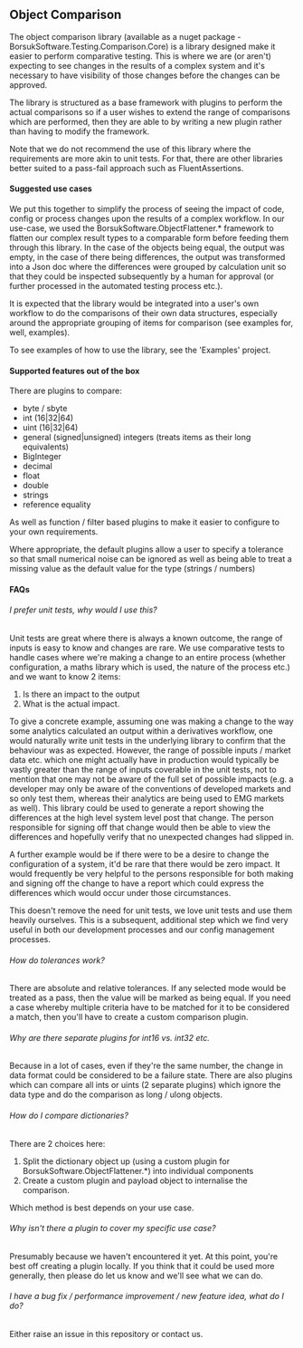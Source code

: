 ## Object Comparison
The object comparison library (available as a nuget package - BorsukSoftware.Testing.Comparison.Core) is a library designed make it easier to perform comparative testing. This is where we are (or aren't) expecting to see changes in the results of a complex system and it's necessary to have visibility of those changes before the changes can be approved.

The library is structured as a base framework with plugins to perform the actual comparisons so if a user wishes to extend the range of comparisons which are performed, then they are able to by writing a new plugin rather than having to modify the framework.

Note that we do not recommend the use of this library where the requirements are more akin to unit tests. For that, there are other libraries better suited to a pass-fail approach such as FluentAssertions.

#### Suggested use cases
We put this together to simplify the process of seeing the impact of code, config or process changes upon the results of a complex workflow. In our use-case, we used the BorsukSoftware.ObjectFlattener.* framework to flatten our complex result types to a comparable form before feeding them through this library. In the case of the objects being equal, the output was empty, in the case of there being differences, the output was transformed into a Json doc where the differences were grouped by calculation unit so that they could be inspected subsequently by a human for approval (or further processed in the automated testing process etc.).

It is expected that the library would be integrated into a user's own workflow to do the comparisons of their own data structures, especially around the appropriate grouping of items for comparison (see examples for, well, examples).

To see examples of how to use the library, see the 'Examples' project.

#### Supported features out of the box
There are plugins to compare:

* byte / sbyte
* int (16|32|64)
* uint (16|32|64)
* general (signed|unsigned) integers (treats items as their long equivalents)
* BigInteger
* decimal
* float
* double
* strings
* reference equality

As well as function / filter based plugins to make it easier to configure to your own requirements.

Where appropriate, the default plugins allow a user to specify a tolerance so that small numerical noise can be ignored as well as being able to treat a missing value as the default value for the type (strings / numbers)

#### FAQs

###### I prefer unit tests, why would I use this?
Unit tests are great where there is always a known outcome, the range of inputs is easy to know and changes are rare. We use comparative tests to handle cases where we're making a change to an entire process (whether configuration, a maths library which is used, the nature of the process etc.) and we want to know 2 items:

1. Is there an impact to the output
2. What is the actual impact.

To give a concrete example, assuming one was making a change to the way some analytics calculated an output within a derivatives workflow, one would naturally write unit tests in the underlying library to confirm that the behaviour was as expected. However, the range of possible inputs / market data etc. which one might actually have in production would typically be vastly greater than the range of inputs coverable in the unit tests, not to mention that one may not be aware of the full set of possible impacts (e.g. a developer may only be aware of the conventions of developed markets and so only test them, whereas their analytics are being used to EMG markets as well). This library could be used to  generate a report showing the differences at the high level system level post that change. The person responsible for signing off that change would then be able to view the differences and hopefully verify that no unexpected changes had slipped in. 

A further example would be if there were to be a desire to change the configuration of a system, it'd be rare that there would be zero impact. It would frequently be very helpful to the persons responsible for both making and signing off the change to have a report which could express the differences which would occur under those circumstances. 

This doesn't remove the need for unit tests, we love unit tests and use them heavily ourselves. This is a subsequent, additional step which we find very useful in both our development processes and our config management processes.

###### How do tolerances work?
There are absolute and relative tolerances. If any selected mode would be treated as a pass, then the value will be marked as being equal. If you need a case whereby multiple criteria have to be matched for it to be considered a match, then you'll have to create a custom comparison plugin.

###### Why are there separate plugins for int16 vs. int32 etc.
Because in a lot of cases, even if they're the same number, the change in data format could be considered to be a failure state. There are also plugins which can compare all ints or uints (2 separate plugins) which ignore the data type and do the comparison as long / ulong objects.

###### How do I compare dictionaries?
There are 2 choices here:
1. Split the dictionary object up (using a custom plugin for BorsukSoftware.ObjectFlattener.*) into individual components
2. Create a custom plugin and payload object to internalise the comparison.

Which method is best depends on your use case.

###### Why isn't there a plugin to cover my specific use case?
Presumably because we haven't encountered it yet. At this point, you're best off creating a plugin locally. If you think that it could be used more generally, then please do let us know and we'll see what we can do.

###### I have a bug fix / performance improvement / new feature idea, what do I do?
Either raise an issue in this repository or contact us.

